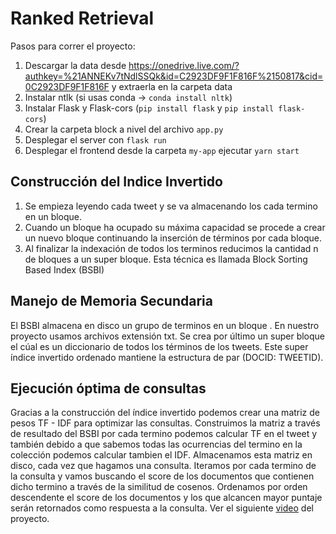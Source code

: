 # Ranked Retrieval

Pasos para correr el proyecto:
1. Descargar la data desde https://onedrive.live.com/?authkey=%21ANNEKv7tNdlSSQk&id=C2923DF9F1F816F%2150817&cid=0C2923DF9F1F816F y extraerla en la carpeta data
2. Instalar ntlk (si usas conda -> `conda install nltk`)
3. Instalar Flask y Flask-cors (`pip install flask` y  `pip install flask-cors`)
4. Crear la carpeta block a nivel del archivo `app.py`
3. Desplegar el server con `flask run`
4. Desplegar el frontend desde la carpeta `my-app` ejecutar `yarn start`

## Construcción del Indice Invertido

1. Se empieza leyendo cada tweet y se va almacenando los cada termino en un bloque. 
2. Cuando un bloque ha ocupado su máxima capacidad se procede a crear un nuevo bloque continuando la inserción de términos por cada bloque.
3. Al finalizar la indexación de todos los terminos reducimos la cantidad n de bloques a un super bloque. Esta técnica es llamada Block Sorting Based Index (BSBI)

## Manejo de Memoria Secundaria

El BSBI almacena en disco un grupo de terminos en un bloque . En nuestro proyecto usamos archivos extensión txt. Se crea por último un super bloque el cúal es un diccionario de todos los términos de los tweets. Este super índice invertido ordenado mantiene la estructura de par (DOCID: TWEETID).

## Ejecución óptima de consultas

Gracias a la construcción del índice invertido podemos crear una matriz de pesos TF - IDF para optimizar las consultas. Construimos la matriz a través de resultado del BSBI por cada termino podemos calcular TF en el tweet y también debido a que sabemos todas las ocurrencias del termino en la colección podemos calcular tambien el IDF. Almacenamos esta matriz en disco, cada vez que hagamos una consulta. Iteramos por cada termino de la consulta y vamos buscando el score de los documentos que contienen dicho termino a través de la similitud de cosenos. Ordenamos por orden descendente el score de los documentos y los que alcancen mayor puntaje serán retornados como respuesta a la consulta. Ver el siguiente [video](https://drive.google.com/file/d/1LCbsHTXh72CeIYihVkdBXrazG9rVO-iX/view?usp=sharing) del proyecto. 
